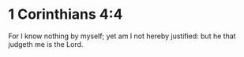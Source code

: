 # 1 Corinthians 4:4

For I know nothing by myself; yet am I not hereby justified: but he that judgeth me is the Lord.
